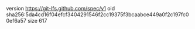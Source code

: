 version https://git-lfs.github.com/spec/v1
oid sha256:5da4cd16f04efcf3404291546f2cc19375f3bcaabce449a0f2c197fc00ef6a57
size 617
